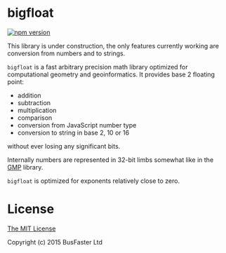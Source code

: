 bigfloat
========

[![npm version](https://img.shields.io/npm/v/bigfloat.svg)](https://www.npmjs.com/package/bigfloat)

This library is under construction, the only features currently working are conversion from numbers and to strings.

`bigfloat` is a fast arbitrary precision math library optimized for computational geometry and geoinformatics.
It provides base 2 floating point:

- addition
- subtraction
- multiplication
- comparison
- conversion from JavaScript number type
- conversion to string in base 2, 10 or 16

without ever losing any significant bits.

Internally numbers are represented in 32-bit limbs somewhat like in the [GMP](https://gmplib.org/) library.

`bigfloat` is optimized for exponents relatively close to zero.

License
===

[The MIT License](https://raw.githubusercontent.com/charto/bigfloat/master/LICENSE)

Copyright (c) 2015 BusFaster Ltd

